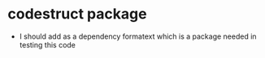 # codestruct package
* I should add as a dependency formatext which is a package needed in testing this code
